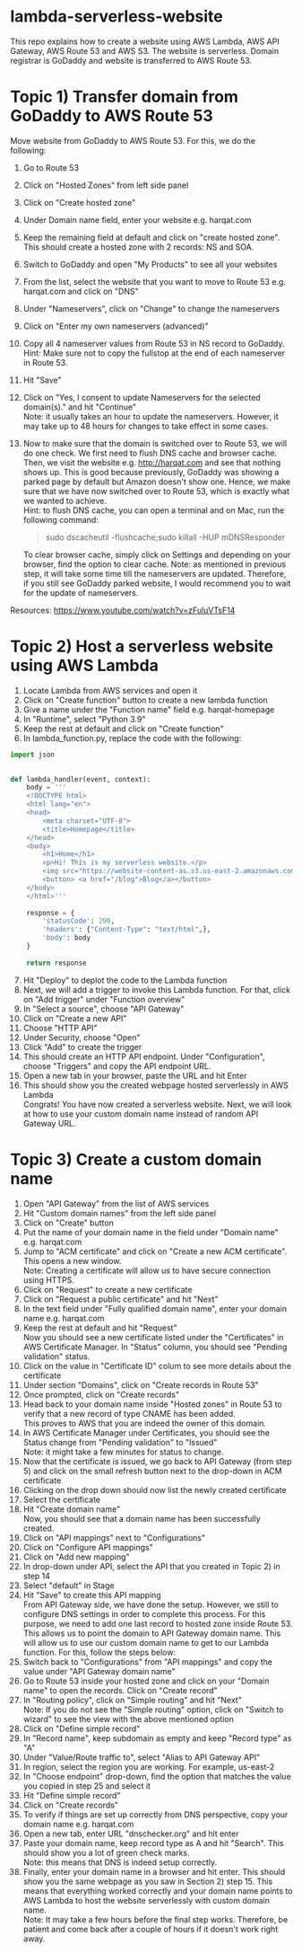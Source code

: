 # lambda-serverless-website
This repo explains how to create a website using AWS Lambda, AWS API Gateway, AWS Route 53 and AWS S3. The website is serverless. Domain registrar is GoDaddy and website is transferred to AWS Route 53.

# Topic 1) Transfer domain from GoDaddy to AWS Route 53
Move website from GoDaddy to AWS Route 53. For this, we do the following:  
1. Go to Route 53
2. Click on "Hosted Zones" from left side panel
3. Click on "Create hosted zone"
4. Under Domain name field, enter your website e.g. harqat.com
5. Keep the remaining field at default and click on "create hosted zone". This should create a hosted zone with 2 records: NS and SOA.
6. Switch to GoDaddy and open "My Products" to see all your websites
7. From the list, select the website that you want to move to Route 53 e.g. harqat.com and click on "DNS"
8. Under "Nameservers", click on "Change" to change the nameservers
9. Click on "Enter my own nameservers (advanced)"
10. Copy all 4 nameserver values from Route 53 in NS record to GoDaddy. Hint: Make sure not to copy the fullstop at the end of each nameserver in Route 53.
11. Hit "Save"
12. Click on "Yes, I consent to update Nameservers for the selected domain(s)." and hit "Continue"  
    Note: it usually takes an hour to update the nameservers. However, it may take up to 48 hours for changes to take effect in some cases.
13. Now to make sure that the domain is switched over to Route 53, we will do one check. We first need to flush DNS cache and browser cache. Then,
we visit the website e.g. http://harqat.com and see that nothing shows up. This is good because previously, GoDaddy was showing a parked page by default 
but Amazon doesn't show one. Hence, we make sure that we have now switched over to Route 53, which is exactly what we wanted to achieve.  
Hint: to flush DNS cache, you can open a terminal and on Mac, run the following command:
    > sudo dscacheutil -flushcache;sudo killall -HUP mDNSResponder  

    To clear browser cache, simply click on Settings and depending on your browser, find the option to clear cache.
    Note: as mentioned in previous step, it will take some time till the nameservers are updated. Therefore, if you still see GoDaddy parked website, I 
    would recommend you to wait for the update of nameservers.
    
Resources: https://www.youtube.com/watch?v=zFuluVTsF14

# Topic 2) Host a serverless website using AWS Lambda
1. Locate Lambda from AWS services and open it
2. Click on "Create function" button to create a new lambda function
3. Give a name under the "Function name" field e.g. harqat-homepage
4. In "Runtime", select "Python 3.9"
5. Keep the rest at default and click on "Create function"
6. In lambda_function.py, replace the code with the following:
``` python
import json

    
def lambda_handler(event, context):
    body = '''
    <!DOCTYPE html>
    <html lang="en">
    <head>
        <meta charset="UTF-8">
        <title>Homepage</title>
    </head>
    <body>
        <h1>Home</h1>
        <p>Hi! This is my serverless website.</p>
        <img src="https://website-content-as.s3.us-east-2.amazonaws.com/publicprefix/abdullahshafin_400x400.jpeg" width="500" />
        <button> <a href="/blog">Blog</a></button>
    </body>
    </html>'''
    
    response = {
        'statusCode': 200,
        'headers': {"Content-Type": "text/html",},
        'body': body
    }
    
    return response
```
7. Hit "Deploy" to deplot the code to the Lambda function
8. Next, we will add a trigger to invoke this Lambda function. For that, click on "Add trigger" under "Function overview"
9. In "Select a source", choose "API Gateway"
10. Click on "Create a new API"
11. Choose "HTTP API"
12. Under Security, choose "Open"
13. Click "Add" to create the trigger
14. This should create an HTTP API endpoint. Under "Configuration", choose "Triggers" and copy the API endpoint URL.
15. Open a new tab in your browser, paste the URL and hit Enter
16. This should show you the created webpage hosted serverlessly in AWS Lambda  
Congrats! You have now created a serverless website. Next, we will look at how to use your custom domain name instead of random API Gateway URL. 

# Topic 3) Create a custom domain name
1. Open "API Gateway" from the list of AWS services
2. Hit "Custom domain names" from the left side panel
3. Click on "Create" button
4. Put the name of your domain name in the field under "Domain name" e.g. harqat.com
5. Jump to "ACM certificate" and click on "Create a new ACM certificate". This opens a new window.  
   Note: Creating a certificate will allow us to have secure connection using HTTPS.
6. Click on "Request" to create a new certificate
7. Click on "Request a public certificate" and hit "Next"
8. In the text field under "Fully qualified domain name", enter your domain name e.g. harqat.com
9. Keep the rest at default and hit "Request"  
   Now you should see a new certificate listed under the "Certificates" in AWS Certificate Manager. In "Status" column, you should see "Pending validation" status.
10. Click on the value in "Certificate ID" colum to see more details about the certificate
11. Under section "Domains", click on "Create records in Route 53"
12. Once prompted, click on "Create records"
13. Head back to your domain name inside "Hosted zones" in Route 53 to verify that a new record of type CNAME has been added.  
    This proves to AWS that you are indeed the owner of this domain.
14. In AWS Certificate Manager under Certificates, you should see the Status change from "Pending validation" to "Issued"  
    Note: it might take a few minutes for status to change.
15. Now that the certificate is issued, we go back to API Gateway (from step 5) and click on the small refresh button next to the drop-down in ACM certificate
16. Clicking on the drop down should now list the newly created certificate
17. Select the certificate 
18. Hit "Create domain name"  
    Now, you should see that a domain name has been successfully created. 
19. Click on "API mappings" next to "Configurations"
20. Click on "Configure API mappings"
21. Click on "Add new mapping"
22. In drop-down under API, select the API that you created in Topic 2) in step 14
23. Select "default" in Stage 
24. Hit "Save" to create this API mapping  
    From API Gateway side, we have done the setup. However, we still to configure DNS settings in order to complete this process. For this purpose, we need to add one last record to hosted zone inside Route 53. This allows us to point the domain to API Gateway domain name. This will allow us to use our custom domain name to get to our Lambda function. For this, follow the steps below:
25. Switch back to "Configurations" from "API mappings" and copy the value under "API Gateway domain name"
26. Go to Route 53 inside your hosted zone and click on your "Domain name" to open the records. Click on "Create record"
27. In "Routing policy", click on "Simple routing" and hit "Next"  
    Note: If you do not see the "Simple routing" option, click on "Switch to wizard" to see the view with the above mentioned option
28. Click on "Define simple record"
29. In "Record name", keep subdomain as empty and keep "Record type" as "A"
30. Under "Value/Route traffic to", select "Alias to API Gateway API"
31. In region, select the region you are working. For example, us-east-2
32. In "Choose endpoint" drop-down, find the option that matches the value you copied in step 25 and select it
33. Hit "Define simple record"
34. Click on "Create records"
35. To verify if things are set up correctly from DNS perspective, copy your domain name e.g. harqat.com
36. Open a new tab, enter URL "dnschecker.org" and hit enter
37. Paste your domain name, keep record type as A and hit "Search". This should show you a lot of green check marks.  
    Note: this means that DNS is indeed setup correctly. 
38. Finally, enter your domain name in a browser and hit enter. This should show you the same webpage as you saw in Section 2) step 15. This means that everything worked correctly and your domain name points to AWS Lambda to host the website serverlessly with custom domain name.  
    Note: It may take a few hours before the final step works. Therefore, be patient and come back after a couple of hours if it doesn't work right away.

